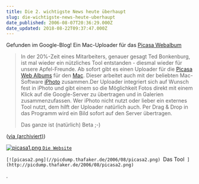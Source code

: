 ```yaml
---
title: Die 2. wichtigste News heute überhaupt
slug: die-wichtigste-news-heute-uberhaupt
date_published: 2006-08-07T20:36:29.000Z
date_updated: 2018-08-22T09:37:47.000Z
---
```


Gefunden im Google-Blog! Ein Mac-Uploader für das [Picasa Webalbum](http://thafaker.de/?p=902)

> In der 20%-Zeit eines Mitarbeiters, genauer gesagt Ted Bonkenburg, ist mal wieder ein nützliches Tool entstanden - diesmal wieder für unsere Apfel-Freunde. Ab sofort gibt es einen Uploader für die [Picasa Web Albums](http://picasaweb.google.com/home) für den [Mac](http://www.apple.com/). Dieser arbeitet auch mit der beliebten Mac-Software [iPhoto](http://www.apple.com/ilife/iphoto/) zusammen.Der Uploader integriert sich auf Wunsch fest in iPhoto und gibt einem so die Möglichkeit Fotos direkt mit einem Klick auf die Google-Server zu übertragen und in Galerien zusammenzufassen. Wer iPhoto nicht nutzt oder lieber ein externes Tool nutzt, dem hilft der Uploader natürlich auch. Per Drag & Drop in das Programm wird ein Bild sofort auf den Server übertragen.
> 
> Das ganze ist (natürlich) Beta ;-)

([via (archiviert)](http://web.archive.org/web/20060813095236/http://www.jmboard.com:80/gw/2006/08/05/mac-uploader-fur-die-picasa-web-albums/))

[![picasa1.png](//picdump.thafaker.de/2006/08/picasa1.png)
`Die Website`
](http://picdump.thafaker.de/2006/08/picasa1.png)

`[![picasa2.png](//picdump.thafaker.de/2006/08/picasa2.png)
`Das Tool`
](http://picdump.thafaker.de/2006/08/picasa2.png)`

.
